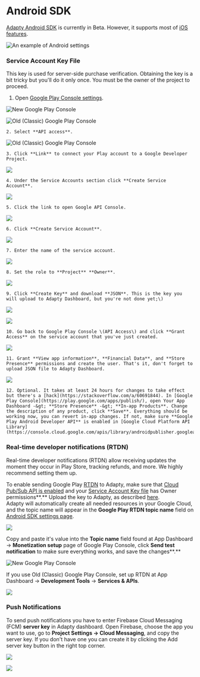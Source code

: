 # Android SDK

[Adapty Android SDK](https://github.com/adaptyteam/AdaptySDK-Android) is currently in Beta. However, it supports most of [iOS features](https://github.com/adaptyteam/AdaptySDK-iOS).

![An example of Android settings](../.gitbook/assets/screenshot-2020-05-05-at-15.43.09.png)

### **Service Account Key File**

This key is used for server-side purchase verification. Obtaining the key is a bit tricky but you'll do it only once. You must be the owner of the project to proceed.

1. Open [Google Play Console settings](https://play.google.com/apps/publish#ApiAccessPlace).

![New Google Play Console](../.gitbook/assets/cleanshot-2020-09-15-at-18.51.57-2x.png)

![Old \(Classic\) Google Play Console](../.gitbook/assets/screenshot-2020-05-05-at-16.19.03.png)

    2. Select **API access**.

![Old \(Classic\) Google Play Console](../.gitbook/assets/screenshot-2020-05-05-at-16.27.20.png)

    3. Click **Link** to connect your Play account to a Google Developer Project.

![](../.gitbook/assets/screenshot-2020-05-05-at-16.30.40.png)

    4. Under the Service Accounts section click **Create Service Account**.

![](../.gitbook/assets/screenshot-2020-05-05-at-16.38.01.png)

    5. Click the link to open Google API Console.

![](../.gitbook/assets/screenshot-2020-05-05-at-16.40.03.png)

    6. Click **Create Service Account**.

![](../.gitbook/assets/screenshot-2020-05-05-at-16.43.33.png)

    7. Enter the name of the service account.

![](../.gitbook/assets/screenshot-2020-05-05-at-16.45.55.png)

    8. Set the role to **Project** **Owner**.

![](../.gitbook/assets/cleanshot-2020-08-03-at-15.29.26-2x.png)

    9. Click **Create Key** and download **JSON**. This is the key you will upload to Adapty Dashboard, but you're not done yet;\)

![](../.gitbook/assets/screenshot-2020-05-05-at-16.48.07.png)

![](../.gitbook/assets/screenshot-2020-05-05-at-16.48.54.png)

    10. Go back to Google Play Console \(API Access\) and click **Grant Access** on the service account that you've just created.

![](../.gitbook/assets/screenshot-2020-05-05-at-19.35.49.png)

    11. Grant **View app information**, **Financial Data**, and **Store Presence** permissions and create the user. That's it, don't forget to upload JSON file to Adapty Dashboard.

 

![](../.gitbook/assets/screenshot-2020-05-05-at-19.38.59.png)

    12. Optional. It takes at least 24 hours for changes to take effect but there's a [hack](https://stackoverflow.com/a/60691844). In [Google Play Console](https://play.google.com/apps/publish/), open Your App Dashboard -&gt; **Store Presence** -&gt; **In-app Products**. Change the description of any product, click **Save**. Everything should be working now, you can revert in-app changes. If not, make sure **Google Play Android Developer API** is enabled in [Google Cloud Platform API Library](https://console.cloud.google.com/apis/library/androidpublisher.googleapis.com).

### Real-time developer notifications \(RTDN\)

Real-time developer notifications \(RTDN\) allow receiving updates the moment they occur in Play Store, tracking refunds, and more. We highly recommend setting them up.

To enable sending Google Play [RTDN](https://developer.android.com/google/play/billing/rtdn-reference) to Adapty, make sure that [Cloud Pub/Sub API is enabled](%20https://console.developers.google.com/apis/api/pubsub.googleapis.com/overview) and your [Service Account Key file](android-sdk.md#service-account-key-file) has Owner permissions**.** Upload the key to Adapty, as described [here](android-sdk.md#service-account-key-file).  
Adapty will automatically create all needed resources in your Google Cloud, and the topic name will appear in the **Google Play RTDN topic name** field on [Android SDK settings page](https://app.adapty.io/settings/android-sdk).

![](../.gitbook/assets/cleanshot-2020-09-15-at-18.27.37-2x.png)

  
Copy and paste it's value into the **Topic name** field found at App Dashboard -&gt; **Monetization setup** page of Google Play  Console, click **Send test notification** to make sure everything works, and save the changes**.**

![New Google Play Console](../.gitbook/assets/cleanshot-2020-09-15-at-18.37.51-2x.png)

If you use Old \(Classic\) Google Play Console, set up RTDN at App Dashboard -&gt; **Development Tools** -&gt; **Services & APIs**.

![](../.gitbook/assets/cleanshot-2020-09-15-at-19.05.08-2x.png)

### Push Notifications

To send push notifications you have to enter Firebase Cloud Messaging \(FCM\) **server key** in Adapty dashboard. Open Firebase, choose the app you want to use, go to **Project Settings -&gt; Cloud Messaging**, and copy the server key. If you don't have one you can create it by clicking the Add server key button in the right top corner.

![](../.gitbook/assets/cleanshot-2020-09-25-at-14.34.29-2x.png)

![](../.gitbook/assets/cleanshot-2020-09-25-at-14.36.18-2x.png)

